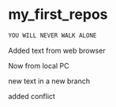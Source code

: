 # my_first_repos

```sh
YOU WILL NEVER WALK ALONE
```
Added text from web browser

Now from local PC

new text in a new branch

added conflict

